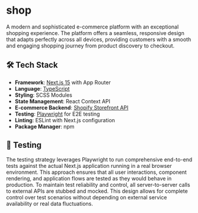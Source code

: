 # shop

A modern and sophisticated e-commerce platform with an exceptional shopping experience. The platform offers a seamless, responsive design that adapts perfectly across all devices, providing customers with a smooth and engaging shopping journey from product discovery to checkout.

## 🛠 Tech Stack

- **Framework**: [Next.js 15](https://nextjs.org/) with App Router
- **Language**: [TypeScript](https://www.typescriptlang.org/)
- **Styling**: SCSS Modules
- **State Management**: React Context API
- **E-commerce Backend**: [Shopify Storefront API](https://shopify.dev/docs/api/storefront)
- **Testing**: [Playwright](https://playwright.dev/) for E2E testing
- **Linting**: ESLint with Next.js configuration
- **Package Manager**: npm

## 🧪 Testing

The testing strategy leverages Playwright to run comprehensive end-to-end tests against the actual Next.js application running in a real browser environment. This approach ensures that all user interactions, component rendering, and application flows are tested as they would behave in production. To maintain test reliability and control, all server-to-server calls to external APIs are stubbed and mocked. This design allows for complete control over test scenarios without depending on external service availability or real data fluctuations.
